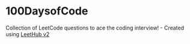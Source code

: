 # 100DaysofCode
Collection of LeetCode questions to ace the coding interview! - Created using [LeetHub v2](https://github.com/arunbhardwaj/LeetHub-2.0)
